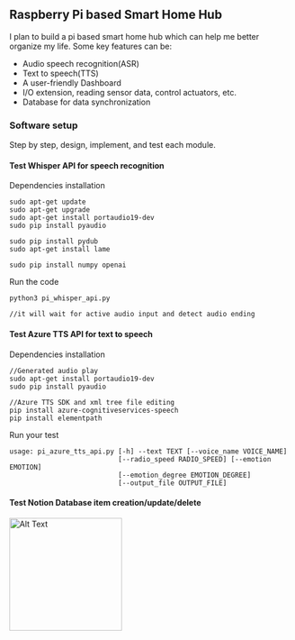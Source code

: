 ## Raspberry Pi based Smart Home Hub
I plan to build a pi based smart home hub which can help me better organize my life. Some key features can be:
- Audio speech recognition(ASR)
- Text to speech(TTS)
- A user-friendly Dashboard
- I/O extension, reading sensor data, control actuators, etc.
- Database for data synchronization

### Software setup
Step by step, design, implement, and test each module. 

#### Test Whisper API for speech recognition 
Dependencies installation 
```
sudo apt-get update 
sudo apt-get upgrade 
sudo apt-get install portaudio19-dev 
sudo pip install pyaudio

sudo pip install pydub
sudo apt-get install lame

sudo pip install numpy openai
```

Run the code
```
python3 pi_whisper_api.py

//it will wait for active audio input and detect audio ending
```

#### Test Azure TTS API for text to speech
Dependencies installation 
```
//Generated audio play
sudo apt-get install portaudio19-dev 
sudo pip install pyaudio

//Azure TTS SDK and xml tree file editing
pip install azure-cognitiveservices-speech
pip install elementpath  
```
Run your test
```
usage: pi_azure_tts_api.py [-h] --text TEXT [--voice_name VOICE_NAME]
                           [--radio_speed RADIO_SPEED] [--emotion EMOTION]
                           [--emotion_degree EMOTION_DEGREE]
                           [--output_file OUTPUT_FILE]
```

#### Test Notion Database item creation/update/delete
<img src="img/notion_database_test" alt="Alt Text" width="200" height="200"/>
